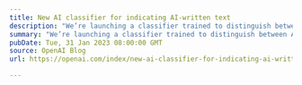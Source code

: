 ```yaml
---
title: New AI classifier for indicating AI-written text
description: "We’re launching a classifier trained to distinguish between AI-written and human-written text."
summary: "We’re launching a classifier trained to distinguish between AI-written and human-written text."
pubDate: Tue, 31 Jan 2023 08:00:00 GMT
source: OpenAI Blog
url: https://openai.com/index/new-ai-classifier-for-indicating-ai-written-text

---
```


